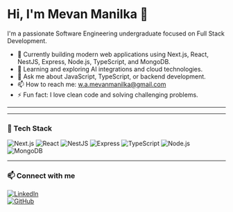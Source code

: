 # Hi, I'm Mevan Manilka 👋

I'm a passionate Software Engineering undergraduate focused on Full Stack Development.

- 🔭 Currently building modern web applications using Next.js, React, NestJS, Express, Node.js, TypeScript, and MongoDB.
- 🌱 Learning and exploring AI integrations and cloud technologies.
- 💬 Ask me about JavaScript, TypeScript, or backend development.
- 📫 How to reach me: w.a.mevanmanilka@gmail.com
- ⚡ Fun fact: I love clean code and solving challenging problems.

---


---

### 🔧 Tech Stack

![Next.js](https://img.shields.io/badge/-Next.js-000000?style=flat&logo=next.js&logoColor=white)
![React](https://img.shields.io/badge/-React-61DAFB?style=flat&logo=react&logoColor=white)
![NestJS](https://img.shields.io/badge/-NestJS-E0234E?style=flat&logo=nestjs&logoColor=white)
![Express](https://img.shields.io/badge/-Express-000000?style=flat&logo=express&logoColor=white)
![TypeScript](https://img.shields.io/badge/-TypeScript-3178C6?style=flat&logo=typescript&logoColor=white)
![Node.js](https://img.shields.io/badge/-Node.js-339933?style=flat&logo=node.js&logoColor=white)
![MongoDB](https://img.shields.io/badge/-MongoDB-47A248?style=flat&logo=mongodb&logoColor=white)

---

### 📫 Connect with me

[![LinkedIn](https://img.shields.io/badge/-LinkedIn-0A66C2?style=flat&logo=linkedin&logoColor=white)](https://linkedin.com/in/mevan-manilka-a809b0254)  
[![GitHub](https://img.shields.io/badge/-GitHub-181717?style=flat&logo=github&logoColor=white)](https://github.com/mevanmanilka83)  
